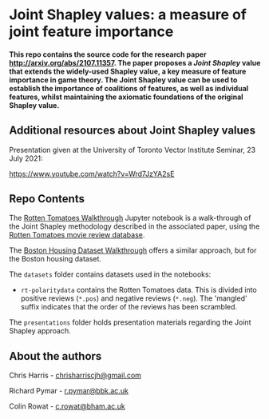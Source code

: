 # Joint Shapley values: a measure of joint feature importance

#### This repo contains the source code for the research paper http://arxiv.org/abs/2107.11357. The paper proposes a _Joint Shapley_ value that extends the widely-used Shapley value, a key measure of feature importance in game theory. The Joint Shapley value can be used to establish the importance of coalitions of features, as well as individual features, whilst maintaining the axiomatic foundations of the original Shapley value.

## Additional resources about Joint Shapley values

Presentation given at the University of Toronto Vector Institute Seminar, 23 July 2021: 

https://www.youtube.com/watch?v=Wrd7JzYA2sE

## Repo Contents
The [Rotten Tomatoes Walkthrough](./rotten-tomatoes-walkthrough.ipynb) Jupyter notebook is a walk-through of the Joint Shapley methodology described in the associated paper, using the [Rotten Tomatoes movie review database](https://www.cs.cornell.edu/people/pabo/movie-review-data/).

The [Boston Housing Dataset Walkthrough](./boston-housing-walkthrough.ipynb) offers a similar approach, but for the Boston housing dataset.

The `datasets` folder contains datasets used in the notebooks:

  - `rt-polaritydata` contains the Rotten Tomatoes data. This is divided into positive reviews (`*.pos`) and negative reviews (`*.neg`). The 'mangled' suffix indicates that the order of the reviews has been scrambled. 
  
The `presentations` folder holds presentation materials regarding the Joint Shapley approach.

## About the authors
Chris Harris - chrisharriscjh@gmail.com

Richard Pymar - r.pymar@bbk.ac.uk

Colin Rowat - c.rowat@bham.ac.uk
